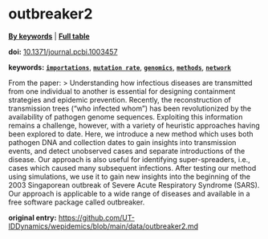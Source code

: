 <!--DO NOT EDIT BY HAND-->
 
#  outbreaker2 
 

[**By keywords**](../by-keyword.md) | [**Full table**](../full-table.md)
 
 
**doi:** [10.1371/journal.pcbi.1003457](https://doi.org/10.1371/journal.pcbi.1003457)
 
**keywords:** [**`importations`**](by-keyword.md#importations), [**`mutation rate`**](by-keyword.md#mutation-rate), [**`genomics`**](by-keyword.md#genomics), [**`methods`**](by-keyword.md#methods), [**`network`**](by-keyword.md#network) 
 
 From the paper:  > Understanding how infectious diseases are transmitted from one individual to another is essential for designing containment strategies and epidemic prevention. Recently, the reconstruction of transmission trees (“who infected whom”) has been revolutionized by the availability of pathogen genome sequences. Exploiting this information remains a challenge, however, with a variety of heuristic approaches having been explored to date. Here, we introduce a new method which uses both pathogen DNA and collection dates to gain insights into transmission events, and detect unobserved cases and separate introductions of the disease. Our approach is also useful for identifying super-spreaders, i.e., cases which caused many subsequent infections. After testing our method using simulations, we use it to gain new insights into the beginning of the 2003 Singaporean outbreak of Severe Acute Respiratory Syndrome (SARS). Our approach is applicable to a wide range of diseases and available in a free software package called outbreaker. 


 **original entry:**  https://github.com/UT-IDDynamics/wepidemics/blob/main/data/outbreaker2.md 
